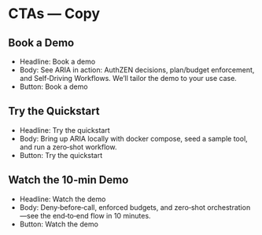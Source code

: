 # CTAs — Copy

## Book a Demo
- Headline: Book a demo
- Body: See ARIA in action: AuthZEN decisions, plan/budget enforcement, and Self‑Driving Workflows. We’ll tailor the demo to your use case.
- Button: Book a demo

## Try the Quickstart
- Headline: Try the quickstart
- Body: Bring up ARIA locally with docker compose, seed a sample tool, and run a zero‑shot workflow.
- Button: Try the quickstart

## Watch the 10‑min Demo
- Headline: Watch the demo
- Body: Deny‑before‑call, enforced budgets, and zero‑shot orchestration—see the end‑to‑end flow in 10 minutes.
- Button: Watch the demo
